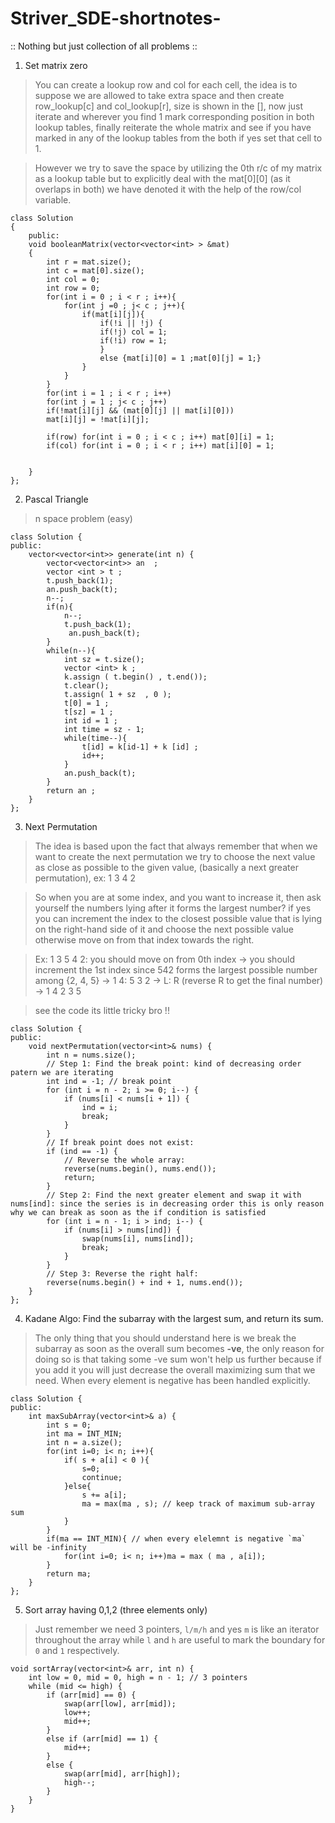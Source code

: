# Striver_SDE-shortnotes-

:: Nothing but just collection of all problems :: 

1. Set matrix zero

> You can create a lookup row and col for each cell, the idea is to suppose we are allowed to take extra space and then create row_lookup[c] and col_lookup[r], size is shown in the [], now just iterate and wherever you find 1 mark corresponding position in both lookup tables, finally reiterate the whole matrix and see if you have marked in any of the lookup tables from the both if yes set that cell to 1.

> However we try to save the space by utilizing the 0th r/c of my matrix as a lookup table but to explicitly deal with the mat[0][0] (as it overlaps in both) we have denoted it with the help of the row/col variable.

```
class Solution
{   
    public:
    void booleanMatrix(vector<vector<int> > &mat)
    {
        int r = mat.size();
        int c = mat[0].size();
        int col = 0; 
        int row = 0;
        for(int i = 0 ; i < r ; i++){
            for(int j =0 ; j< c ; j++){
                if(mat[i][j]){
                    if(!i || !j) {
                    if(!j) col = 1;
                    if(!i) row = 1;
                    }
                    else {mat[i][0] = 1 ;mat[0][j] = 1;}
                }
            }
        }
        for(int i = 1 ; i < r ; i++) 
        for(int j = 1 ; j< c ; j++) 
        if(!mat[i][j] && (mat[0][j] || mat[i][0]))
        mat[i][j] = !mat[i][j];
   
        if(row) for(int i = 0 ; i < c ; i++) mat[0][i] = 1;
        if(col) for(int i = 0 ; i < r ; i++) mat[i][0] = 1;
        
           
    }
};
```
2. Pascal Triangle

> n space problem (easy)

```
class Solution {
public:
    vector<vector<int>> generate(int n) {
        vector<vector<int>> an  ;
        vector <int > t ;
        t.push_back(1);
        an.push_back(t);
        n--;
        if(n){
            n--;
            t.push_back(1);
             an.push_back(t);
        }
        while(n--){
            int sz = t.size();
            vector <int> k ;
            k.assign ( t.begin() , t.end());
            t.clear();
            t.assign( 1 + sz  , 0 );
            t[0] = 1 ;
            t[sz] = 1 ;
            int id = 1 ;
            int time = sz - 1;
            while(time--){
                t[id] = k[id-1] + k [id] ; 
                id++;
            }   
            an.push_back(t);
        }
        return an ;
    }
};
```
3. Next Permutation

> The idea is based upon the fact that always remember that when we want to create the next permutation we try to choose the next value as close as possible to the given value, (basically a next greater permutation), ex: 1 3 4 2

> So when you are at some index, and you want to increase it, then ask yourself the numbers lying after it forms the largest number? if yes you can increment the index to the closest possible value that is lying on the right-hand side of it and choose the next possible value otherwise move on from that index towards the right.

> Ex: 1 3 5 4 2: you should move on from 0th index -> you should increment the 1st index since 542 forms the largest possible number among {2, 4, 5} -> 1 4: 5 3 2 ->  L: R (reverse R to get the final number) -> 1 4 2 3 5

> see the code its little tricky bro !!

```
class Solution {
public:
    void nextPermutation(vector<int>& nums) {
        int n = nums.size();
        // Step 1: Find the break point: kind of decreasing order patern we are iterating
        int ind = -1; // break point
        for (int i = n - 2; i >= 0; i--) {
            if (nums[i] < nums[i + 1]) {
                ind = i;
                break;
            }
        }
        // If break point does not exist:
        if (ind == -1) {
            // Reverse the whole array:
            reverse(nums.begin(), nums.end());
            return;
        }
        // Step 2: Find the next greater element and swap it with nums[ind]: since the series is in decreasing order this is only reason why we can break as soon as the if condition is satisfied 
        for (int i = n - 1; i > ind; i--) {
            if (nums[i] > nums[ind]) {
                swap(nums[i], nums[ind]);
                break;
            }
        }
        // Step 3: Reverse the right half:
        reverse(nums.begin() + ind + 1, nums.end());
    }
};
```

4. Kadane Algo: Find the subarray with the largest sum, and return its sum.

> The only thing that you should understand here is we break the subarray as soon as the overall sum becomes **-ve**, the only reason for doing so is that taking some -ve sum won't help us further because if you add it you will just decrease the overall maximizing sum that we need. When every element is negative has been handled explicitly.

```
class Solution {
public:
    int maxSubArray(vector<int>& a) {
        int s = 0;
        int ma = INT_MIN;
        int n = a.size();
        for(int i=0; i< n; i++){
            if( s + a[i] < 0 ){
                s=0;
                continue;
            }else{
                s += a[i];
                ma = max(ma , s); // keep track of maximum sub-array sum 
            }
        }
        if(ma == INT_MIN){ // when every elelemnt is negative `ma` will be -infinity 
            for(int i=0; i< n; i++)ma = max ( ma , a[i]);  
        }
        return ma;
    }
};
```

5. Sort array having 0,1,2 (three elements only)

> Just remember we need 3 pointers, `l/m/h` and yes `m` is like an iterator throughout the array while `l` and `h` are useful to mark the boundary for `0` and `1` respectively.

```
void sortArray(vector<int>& arr, int n) {
    int low = 0, mid = 0, high = n - 1; // 3 pointers
    while (mid <= high) {
        if (arr[mid] == 0) {
            swap(arr[low], arr[mid]);
            low++;
            mid++;
        }
        else if (arr[mid] == 1) {
            mid++;
        }
        else {
            swap(arr[mid], arr[high]);
            high--;
        }
    }
}
```











































   
